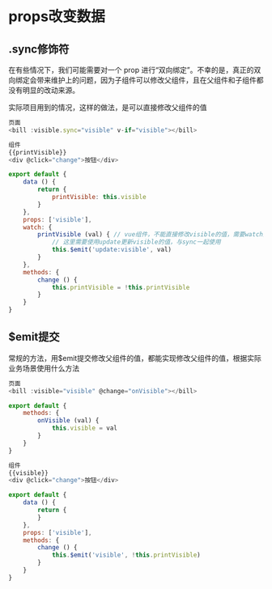 # props改变数据

## .sync修饰符

在有些情况下，我们可能需要对一个 prop 进行“双向绑定”。不幸的是，真正的双向绑定会带来维护上的问题，因为子组件可以修改父组件，且在父组件和子组件都没有明显的改动来源。

实际项目用到的情况，这样的做法，是可以直接修改父组件的值

```javascript
页面
<bill :visible.sync="visible" v-if="visible"></bill>

组件
{{printVisible}}
<div @click="change">按钮</div>

export default {
    data () {
        return {
            printVisible: this.visible
        }
    },
    props: ['visible'],
    watch: {
        printVisible (val) { // vue组件，不能直接修改visible的值，需要watch监听，再使用update更新
            // 这里需要使用update更新visible的值，与sync一起使用
            this.$emit('update:visible', val)
        }
    },
    methods: {
        change () {
            this.printVisible = !this.printVisible
        }
    }
}
```

## $emit提交

常规的方法，用$emit提交修改父组件的值，都能实现修改父组件的值，根据实际业务场景使用什么方法

```javascript
页面
<bill :visible="visible" @change="onVisible"></bill>

export default {
    methods: {
        onVisible (val) {
            this.visible = val
        }
    }
}

组件
{{visible}}
<div @click="change">按钮</div>

export default {
    data () {
        return {
        }
    },
    props: ['visible'],
    methods: {
        change () {
            this.$emit('visible', !this.printVisible)
        }
    }
}
```
